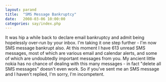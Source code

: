 ```yaml
---
layout: parand
title:  "SMS Message Bankruptcy"
date:   2008-03-06 10:00:00
categories: say/index.php
---
```

It was hip a while back to declare email bankruptcy and admit being hopelessly over-run by your inbox. I'm taking it one step further - I'm now SMS message bankrupt also. At this moment I have 613 unread SMS messages, most of which are various email and calendar alerts, and some of which are undoubtedly important messages from you. My ancient little nokia has no chance of dealing with this many messages - in fact "delete all SMS messages" doesn't even work. So if you've sent me an SMS message and I haven't replied, I'm sorry, I'm incompetent.
